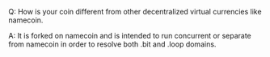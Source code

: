 Q: How is your coin different from other decentralized virtual currencies like namecoin.

A: It is forked on namecoin and is intended to run concurrent or separate from namecoin in order to resolve both .bit and .loop domains.
